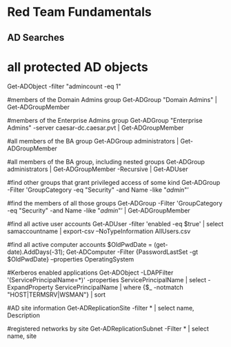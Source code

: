 # Red Team Fundamentals

## AD Searches

# all protected AD objects
Get-ADObject -filter "admincount -eq 1"

#members of the Domain Admins group
Get-ADGroup "Domain Admins" | Get-ADGroupMember

#members of the Enterprise Admins group
Get-ADGroup "Enterprise Admins" -server caesar-dc.caesar.pvt | Get-ADGroupMember

#all members of the BA group
Get-ADGroup administrators | Get-ADGroupMember

#all members of the BA group, including nested groups
Get-ADGroup administrators | Get-ADGroupMember -Recursive | Get-ADUser

#find other groups that grant privileged access of some kind
Get-ADGroup -Filter 'GroupCategory -eq "Security" -and Name -like "*admin*"’

#find the members of all those groups
Get-ADGroup -Filter 'GroupCategory -eq "Security" -and Name -like "*admin*"’ |  Get-ADGroupMember

#find all active user accounts
Get-ADUser -filter 'enabled -eq $true' | select samaccountname | export-csv –NoTypeInformation AllUsers.csv

#find all active computer accounts
$OldPwdDate = (get-date).AddDays(-31); Get-ADComputer -Filter {PasswordLastSet -gt $OldPwdDate} –properties OperatingSystem

#Kerberos enabled applications
Get-ADObject -LDAPFilter '(ServicePrincipalName=*)' -properties ServicePrincipalName | select -ExpandProperty ServicePrincipalName | where {$_ -notmatch "HOST|TERMSRV|WSMAN"} | sort

#AD site information
Get-ADReplicationSite -filter * | select name, Description

#registered networks by site
Get-ADReplicationSubnet -Filter * | select name, site
